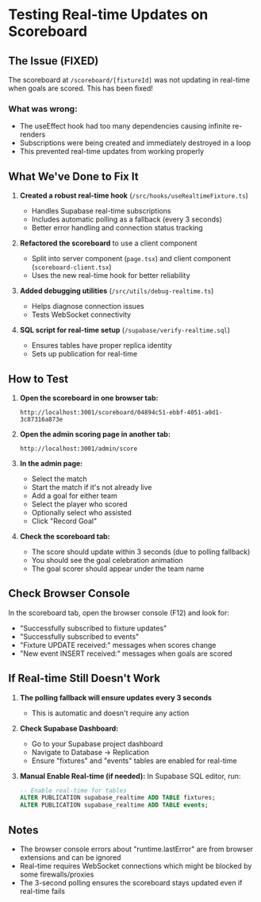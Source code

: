 # Testing Real-time Updates on Scoreboard

## The Issue (FIXED)
The scoreboard at `/scoreboard/[fixtureId]` was not updating in real-time when goals are scored. This has been fixed!

### What was wrong:
- The useEffect hook had too many dependencies causing infinite re-renders
- Subscriptions were being created and immediately destroyed in a loop
- This prevented real-time updates from working properly

## What We've Done to Fix It

1. **Created a robust real-time hook** (`/src/hooks/useRealtimeFixture.ts`)
   - Handles Supabase real-time subscriptions
   - Includes automatic polling as a fallback (every 3 seconds)
   - Better error handling and connection status tracking

2. **Refactored the scoreboard** to use a client component
   - Split into server component (`page.tsx`) and client component (`scoreboard-client.tsx`)
   - Uses the new real-time hook for better reliability

3. **Added debugging utilities** (`/src/utils/debug-realtime.ts`)
   - Helps diagnose connection issues
   - Tests WebSocket connectivity

4. **SQL script for real-time setup** (`/supabase/verify-realtime.sql`)
   - Ensures tables have proper replica identity
   - Sets up publication for real-time

## How to Test

1. **Open the scoreboard in one browser tab:**
   ```
   http://localhost:3001/scoreboard/04894c51-ebbf-4051-a0d1-3c87316a873e
   ```

2. **Open the admin scoring page in another tab:**
   ```
   http://localhost:3001/admin/score
   ```

3. **In the admin page:**
   - Select the match
   - Start the match if it's not already live
   - Add a goal for either team
   - Select the player who scored
   - Optionally select who assisted
   - Click "Record Goal"

4. **Check the scoreboard tab:**
   - The score should update within 3 seconds (due to polling fallback)
   - You should see the goal celebration animation
   - The goal scorer should appear under the team name

## Check Browser Console

In the scoreboard tab, open the browser console (F12) and look for:
- "Successfully subscribed to fixture updates"
- "Successfully subscribed to events"
- "Fixture UPDATE received:" messages when scores change
- "New event INSERT received:" messages when goals are scored

## If Real-time Still Doesn't Work

1. **The polling fallback will ensure updates every 3 seconds**
   - This is automatic and doesn't require any action

2. **Check Supabase Dashboard:**
   - Go to your Supabase project dashboard
   - Navigate to Database → Replication
   - Ensure "fixtures" and "events" tables are enabled for real-time

3. **Manual Enable Real-time (if needed):**
   In Supabase SQL editor, run:
   ```sql
   -- Enable real-time for tables
   ALTER PUBLICATION supabase_realtime ADD TABLE fixtures;
   ALTER PUBLICATION supabase_realtime ADD TABLE events;
   ```

## Notes
- The browser console errors about "runtime.lastError" are from browser extensions and can be ignored
- Real-time requires WebSocket connections which might be blocked by some firewalls/proxies
- The 3-second polling ensures the scoreboard stays updated even if real-time fails